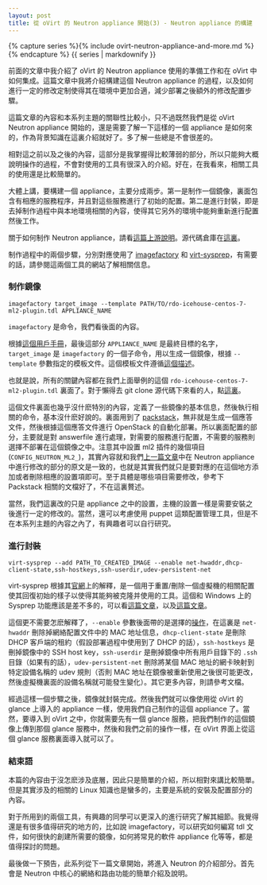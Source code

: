 ```yaml
---
layout: post
title: 從 oVirt 的 Neutron appliance 開始(3) - Neutron appliance 的構建
---
```


{% capture series %}{% include ovirt-neutron-appliance-and-more.md %}{% endcapture %}
{{ series | markdownify }}

前面的文章中我介紹了 oVirt 的 Neutron appliance 使用的準備工作和在 oVirt 中如何集成。這篇文章中我將介紹構建這個 Neutron appliance 的過程，以及如何進行一定的修改定制使得其在環境中更加合適，減少部署之後額外的修改配置步驟。

這篇文章的內容和本系列主題的關聯性比較小，只不過既然我們是從 oVirt Neutron appliance 開始的，還是需要了解一下這樣的一個 appliance 是如何來的，作為背景知識在這裏介紹就好了。多了解一些總是不會很差的。

相對這之前以及之後的內容，這部分是我掌握得比較薄弱的部分，所以只能夠大概說明操作的過程，不會對使用的工具有很深入的介紹。好在，在我看來，相關工具的使用還是比較簡單的。

大體上講，要構建一個 appliance，主要分成兩步。第一是制作一個鏡像，裏面包含有相應的服務程序，并且對這些服務進行了初始的配置。第二是進行封裝，即是去掉制作過程中與本地環境相關的內容，使得其它另外的環境中能夠重新進行配置然後工作。

關于如何制作 Neutron appliance，請看[這篇上游說明](http://gerrit.ovirt.org/gitweb?p=ovirt-appliance.git;a=blob;f=neutron-appliance/README.md;h=260e6987762a0b4baf97710ad08e6f79bbe081e2;hb=HEAD)。源代碼倉庫在[這裏](http://gerrit.ovirt.org/gitweb?p=ovirt-appliance.git)。

制作過程中的兩個步驟，分別對應使用了 [imagefactory](http://imgfac.org/) 和 [virt-sysprep](http://libguestfs.org/virt-sysprep.1.html)，有需要的話，請參閱這兩個工具的網站了解相關信息。

### 制作鏡像
```
imagefactory target_image --template PATH/TO/rdo-icehouse-centos-7-ml2-plugin.tdl APPLIANCE_NAME
```

`imagefactory` 是命令，我們看後面的內容。

根據[這個用戶手冊](http://imgfac.org/documentation/imagefactory.html)，最後這部分 `APPLIANCE_NAME` 是最終目標的名字，`target_image` 是 `imagefactory` 的一個子命令，用以生成一個鏡像，根據 `--template` 參數指定的模板文件。這個模板文件遵循[這個描述](http://imgfac.org/documentation/tdl/TDL.html)。

也就是說，所有的關鍵內容都在我們上面舉例的這個 `rdo-icehouse-centos-7-ml2-plugin.tdl` 裏面了。對于懶得去 git clone 源代碼下來看的人，點[這裏](http://gerrit.ovirt.org/gitweb?p=ovirt-appliance.git;a=blob;f=neutron-appliance/rdo-icehouse-centos-7-ml2-plugin.tdl;h=8a2ff255df8c249d98d109952711f903f6b3af47;hb=master)。

這個文件裏面也幾乎沒什麽特別的內容，定義了一些鏡像的基本信息，然後執行相關的命令，基本沒什麽好說的。裏面用到了 [packstack](https://wiki.openstack.org/wiki/Packstack)，無非就是生成一個應答文件，然後根據這個應答文件進行 OpenStack 的自動化部署。所以裏面配置的部分，主要就是對 answerfile 進行處理，對需要的服務進行配置，不需要的服務則選擇不部署在這個鏡像之中。注意其中設置 ml2 插件的幾個項目(`CONFIG_NEUTRON_ML2_`)，其實內容就和我們[上一篇文章](./2014-12-03-ovirt-neutron-appliance-usage.html)中在 Neutron appliance 中進行修改的部分的原文是一致的，也就是其實我們就只是要對應的在這個地方添加或者刪除相應的設置項即可。至于具體是哪些項目需要修改，參考下 Packstack 相關的文檔好了，不在這裏贅述。

當然，我們這裏改的只是 appliance 之中的設置，主機的設置一樣是需要安裝之後進行一定的修改的。當然，還可以考慮使用 puppet 這類配置管理工具，但是不在本系列主題的內容之內了，有興趣者可以自行研究。

### 進行封裝
```
virt-sysprep --add PATH_TO_CREATED_IMAGE --enable net-hwaddr,dhcp-client-state,ssh-hostkeys,ssh-userdir,udev-persistent-net
```

virt-sysprep 根據其[官網](http://libguestfs.org/virt-sysprep.1.html)上的解釋，是一個用于重置/刪除一個虛擬機的相關配置使其回復初始的樣子以使得其能夠被克隆并使用的工具。這個和 Windows 上的 Sysprep 功能應該是差不多的，可以看[這篇文章](http://technet.microsoft.com/zh-cn/library/cc721940%28v%3Dws.10%29.aspx)，以及[這篇文章](http://support.microsoft.com/kb/302577/zh-cn)。

這個更不需要怎麽解釋了，`--enable` 參數後面帶的是選擇的[操作](http://libguestfs.org/virt-sysprep.1.html#operations)，在這裏是 `net-hwaddr` 刪除掉網絡配置文件中的 MAC 地址信息，`dhcp-client-state` 是刪除 DHCP 客戶端的租約（假設部署過程中使用到了 DHCP 的話），`ssh-hostkeys` 是刪掉鏡像中的 SSH host key，`ssh-userdir` 是刪掉鏡像中所有用戶目錄下的 `.ssh` 目錄（如果有的話），`udev-persistent-net` 刪除將某個 MAC 地址的網卡映射到特定設備名稱的 udev 規則（否則 MAC 地址在鏡像被重新使用之後很可能更改，然後虛擬機裏面的設備名稱就可能發生變化）。其它更多內容，則請參考文檔。

經過這樣一個步驟之後，鏡像就封裝完成。然後我們就可以像使用從 oVirt 的 glance 上導入的 appliance 一樣，使用我們自己制作的這個 appliance 了。當然，要導入到 oVirt 之中，你就需要先有一個 glance 服務，把我們制作的這個鏡像上傳到那個 glance 服務中，然後和我們之前的操作一樣，在 oVirt 界面上從這個 glance 服務裏面導入就可以了。

### 結束語
本篇的內容由于沒怎麽涉及底層，因此只是簡單的介紹，所以相對來講比較簡單。但是其實涉及的相關的 Linux 知識也是蠻多的，主要是系統的安裝及配置部分的內容。

對于所用到的兩個工具，有興趣的同學可以更深入的進行研究了解其細節。我覺得還是有很多值得研究的地方的，比如說 imagefactory，可以研究如何編寫 tdl 文件，如何很快的創建所需要的鏡像，如何將常見的軟件 appliance 化等等，都是值得探討的問題。

最後做一下預告，此系列從下一篇文章開始，將進入 Neutron 的介紹部分。首先會是 Neutron 中核心的網絡和路由功能的簡單介紹及說明。
